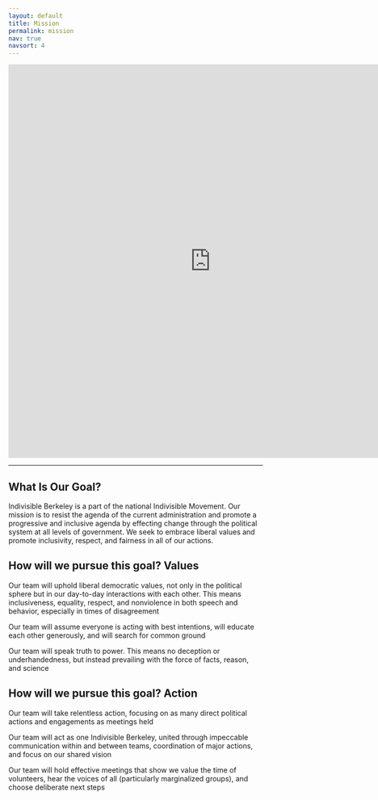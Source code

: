 ```yaml
---
layout: default
title: Mission
permalink: mission
nav: true
navsort: 4
---
```


<iframe src="https://docs.google.com/forms/d/e/1FAIpQLSewTM7kU-SB-gF9MYnN4b5A6te6LEb6k37pkQiKizv_XJBh2g/viewform?embedded=true" 
	width="800" height="780" frameborder="0" marginheight="0" marginwidth="0" scrolling="no">
	Loading...
	</iframe>

----

## What Is Our Goal?

Indivisible Berkeley is a part of the national
Indivisible Movement. Our mission is to resist the
agenda of the current administration and promote
a progressive and inclusive agenda by effecting
change through the political system at all levels of
government. We seek to embrace liberal values
and promote inclusivity, respect, and fairness in
all of our actions.

## How will we pursue this goal? Values

Our team will uphold liberal democratic values, not only
in the political sphere but in our day-to-day interactions
with each other. This means inclusiveness, equality,
respect, and nonviolence in both speech and behavior,
especially in times of disagreement

Our team will assume everyone is acting with best
intentions, will educate each other generously, and will
search for common ground

Our team will speak truth to power. This means no
deception or underhandedness, but instead prevailing
with the force of facts, reason, and science


## How will we pursue this goal? Action

Our team will take relentless action, focusing on as
many direct political actions and engagements as
meetings held

Our team will act as one Indivisible Berkeley, united
through impeccable communication within and between
teams, coordination of major actions, and focus on our
shared vision

Our team will hold effective meetings that show we
value the time of volunteers, hear the voices of all
(particularly marginalized groups), and choose
deliberate next steps
